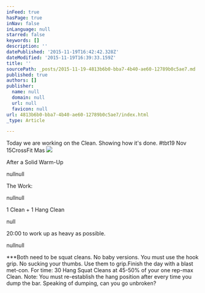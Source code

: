 ```yaml
---
inFeed: true
hasPage: true
inNav: false
inLanguage: null
starred: false
keywords: []
description: ''
datePublished: '2015-11-19T16:42:42.328Z'
dateModified: '2015-11-19T16:39:33.159Z'
title: ''
sourcePath: _posts/2015-11-19-4813b6b0-bba7-4b40-ae60-12789b0c5ae7.md
published: true
authors: []
publisher:
  name: null
  domain: null
  url: null
  favicon: null
url: 4813b6b0-bba7-4b40-ae60-12789b0c5ae7/index.html
_type: Article

---
```

Today we are working on the Clean.  Showing how it's done.  \#tbt19 Nov 15CrossFit Mas
![](https://the-grid-user-content.s3-us-west-2.amazonaws.com/a9f98432-678c-4bc8-bc58-9da662b5a3cb.jpg)

After a Solid Warm-Up

nullnull

The Work:

nullnull

1 Clean + 1 Hang Clean

null

20:00 to work up as heavy as possible.

nullnull

\*\*\*Both need to be squat cleans.  No baby versions.  You must use the hook grip.  No sucking your thumbs.  Use them to grip.Finish the day with a blast met-con.  For time:  30 Hang Squat Cleans at 45-50% of your one rep-max Clean. Note:  You must re-establish the hang position after every time you dump the bar.  Speaking of dumping, can you go unbroken?